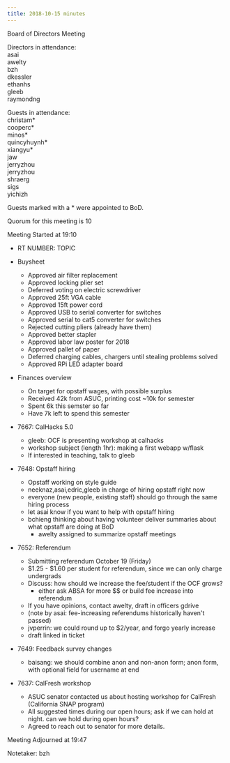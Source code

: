 ```yaml
---
title: 2018-10-15 minutes
---
```

Board of Directors Meeting   

Directors in attendance:   
asai   
awelty   
bzh   
dkessler   
ethanhs   
gleeb   
raymondng   

Guests in attendance:   
christam*   
cooperc*   
minos*   
quincyhuynh*   
xiangyu*   
jaw   
jerryzhou   
jerryzhou   
shraerg   
sigs   
yichizh   

Guests marked with a * were appointed to BoD.   

Quorum for this meeting is 10   

Meeting Started at 19:10   

* RT NUMBER: TOPIC

* Buysheet
  - Approved air filter replacement
  - Approved locking plier set
  - Deferred voting on electric screwdriver
  - Approved 25ft VGA cable
  - Approved 15ft power cord
  - Approved USB to serial converter for switches
  - Approved serial to cat5 converter for switches
  - Rejected cutting pliers (already have them)
  - Approved better stapler
  - Approved labor law poster for 2018
  - Approved pallet of paper
  - Deferred charging cables, chargers until stealing problems solved
  - Approved RPi LED adapter board

* Finances overview
  - On target for opstaff wages, with possible surplus
  - Received 42k from ASUC, printing cost ~10k for semester
  - Spent 6k this semster so far
  - Have 7k left to spend this semester

* 7667: CalHacks 5.0
  - gleeb: OCF is presenting workshop at calhacks
  - workshop subject (length 1hr): making a first webapp w/flask
  - If interested in teaching, talk to gleeb

* 7648: Opstaff hiring
  - Opstaff working on style guide
  - neeknaz,asai,edric,gleeb in charge of hiring opstaff right now
  - everyone (new people, existing staff) should go through the same hiring process
  - let asai know if you want to help with opstaff hiring
  - bchieng thinking about having volunteer deliver summaries about what opstaff are doing at BoD
     - awelty assigned to summarize opstaff meetings

* 7652: Referendum
  - Submitting referendum October 19 (Friday)
  - $1.25 - $1.60 per student for referendum, since we can only charge undergrads
  - Discuss: how should we increase the fee/student if the OCF grows?
     - either ask ABSA for more $$ or build fee increase into referendum
  - If you have opinions, contact awelty, draft in officers gdrive
  - (note by asai: fee-increasing referendums historically haven't passed)
  - jvperrin: we could round up to $2/year, and forgo yearly increase
  - draft linked in ticket

* 7649: Feedback survey changes
  - baisang: we should combine anon and non-anon form; anon form, with optional field for username at end

* 7637: CalFresh workshop
  - ASUC senator contacted us about hosting workshop for CalFresh (California SNAP program)
  - All suggested times during our open hours; ask if we can hold at night. can we hold during open hours?
  - Agreed to reach out to senator for more details.

Meeting Adjourned at 19:47   

Notetaker: bzh   
